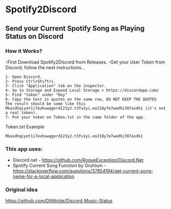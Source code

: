 # Spotify2Discord
## Send your Current Spotify Song as Playing Status on Discord

### How it Works?
-First Download Spotify2Discord from Releases.
-Get your User Token from Discord, follow the next instructions...
```
1- Open Discord. 
2- Press Ctrl+Shift+i.
3- Click "Application" tab on the inspector.
4- Go to Storage and Expand Local Storage > https://discordapp.com/
5- Find "token" under "Key"
6- Copy the text in quotes on the same row, DO NOT KEEP THE QUOTES                                 
The result should be some like this Mkasdhqiyet1i7euhuwqgerd123y2.t3fu1yi.eo218y7e7wadhi387asdk1 (it's not a real token).
7- Put your token on Token.txt in the same folder of the app.
```
Token.txt Example
```
Mkasdhqiyet1i7euhuwqgerd123y2.t3fu1yi.eo218y7e7wadhi387asdk1
```

### This app uses:
* Discord.net - https://github.com/RogueException/Discord.Net
* Spotify Current Song Function by Gruhlum - https://stackoverflow.com/questions/37854194/get-current-song-name-for-a-local-application

### Original idea
https://github.com/DiNitride/Discord-Music-Status
